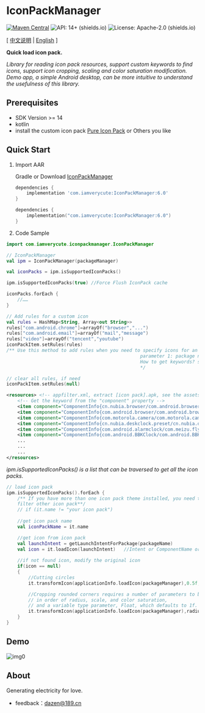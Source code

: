 # IconPackManager
[![Maven Central](https://img.shields.io/maven-central/v/com.iamverycute/IconPackManager.svg?label=Maven%20Central)](https://central.sonatype.com/artifact/com.iamverycute/IconPackManager/) ![API: 14+ (shields.io)](https://img.shields.io/badge/API-14+-green) ![License: Apache-2.0 (shields.io)](https://img.shields.io/badge/license-Apache--2.0-brightgreen)

[ [中文说明](README_zh_cn.md) | [English](#) ]

**Quick load icon pack.**

*Library for reading icon pack resources, support custom keywords to find icons, support icon cropping, scaling and color saturation modification. Demo app, a simple Android desktop, can be more intuitive to understand the usefulness of this library.*

## Prerequisites
+ SDK Version >= 14
+ kotlin
+ install the custom icon pack [Pure Icon Pack](https://apkpure.net/cn/pure-circle-icon-pack/me.morirain.dev.iconpack.pure) or Others you like

## Quick Start

1. Import AAR

    Gradle or Download [IconPackManager](https://github.com/lalakii/IconPackManager/releases)
    ```groovy
    dependencies {
        implementation 'com.iamverycute:IconPackManager:6.0'
    }
    ```
    ```kotlin
    dependencies {
        implementation("com.iamverycute:IconPackManager:6.0")
    }
    ```

2. Code Sample

```kotlin
import com.iamverycute.iconpackmanager.IconPackManager

// IconPackManager
val ipm = IconPackManager(packageManager)

val iconPacks = ipm.isSupportedIconPacks()

ipm.isSupportedIconPacks(true) //Force Flush IconPack cache

iconPacks.forEach {
    //……
}

// Add rules for a custom icon
val rules = HashMap<String, Array<out String>>
rules["com.android.chrome"]=arrayOf("browser","...")
rules["com.android.email"]=arrayOf("mail","message")
rules["video"]=arrayOf("tencent","youtube")
iconPackItem.setRules(rules)
/** Use this method to add rules when you need to specify icons for an application, 
                                                 parameter 1: package name, parameter 2: keyword (icon resource name) Fuzzy Matching
                                                 How to get keywords? see icon pack.apk assets/appfilter.xml
                                                 */

// clear all rules, if need
iconPackItem.setRules(null)
```
```xml
<resources> <!-- appfilter.xml, extract [icon pack].apk, see the assets directory -->
    <!-- Get the keyword from the "component" property -->
    <item component="ComponentInfo{cn.nubia.browser/com.android.browser.BrowserLauncher}" drawable="browser"/>
    <item component="ComponentInfo{com.android.browser/com.android.browser.BrowserActivity}" drawable="browser"/>
    <item component="ComponentInfo{com.motorola.camera/com.motorola.camera.Camera}" drawable="camera_2"/>
    <item component="ComponentInfo{cn.nubia.deskclock.preset/cn.nubia.deskclock.DeskClock}" drawable="clock"/>
    <item component="ComponentInfo{com.android.alarmclock/com.meizu.flyme.alarmclock.DeskClock}" drawable="flyme_clock"/>
    <item component="ComponentInfo{com.android.BBKClock/com.android.BBKClock.Timer}" drawable="clock"/>
    ...
    ...
    ...
</resources>
```
*ipm.isSupportedIconPacks() is a list that can be traversed to get all the icon packs.*
```kotlin
// load icon pack
ipm.isSupportedIconPacks().forEach {
    /** If you have more than one icon pack theme installed, you need to exclude it here
    filter other icon pack**/
    // if (it.name != "your icon pack")
    
    //get icon pack name
    val iconPackName = it.name

    //get icon from icon pack
    val launchIntent = getLaunchIntentForPackage(packageName)
    val icon = it.loadIcon(launchIntent)   //Intent or ComponentName or ApplicationInfo
    
    //if not found icon, modify the original icon
    if(icon == null)
    {
        //Cutting circles
        it.transformIcon(applicationInfo.loadIcon(packageManager),0.5f,scaleF,saturation)

        //Cropping rounded corners requires a number of parameters to be defined,
        // in order of radius, scale, and color saturation, 
        // and a variable type parameter, Float, which defaults to 1f.
        it.transformIcon(applicationInfo.loadIcon(packageManager),radius,scaleF,saturation)
    }
}
```

## Demo

![img0](https://cdn.jsdelivr.net/gh/lalakii/IconPackManager/video/demo.gif?v=6)

## About

Generating electricity for love.

+ feedback：dazen@189.cn